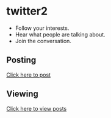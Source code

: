 # twitter2

- Follow your interests.
- Hear what people are talking about.
- Join the conversation.

## Posting

[Click here to post](https://github.com/jdan/twitter/issues/new)

## Viewing

[Click here to view posts](https://github.com/jdan/twitter/issues)
